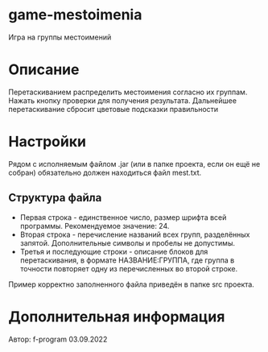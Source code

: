 # game-mestoimenia
Игра на группы местоимений

# Описание

Перетаскиванием распределить местоимения согласно их группам. Нажать кнопку проверки для получения результата. Дальнейшее перетаскивание сбросит цветовые подсказки правильности

# Настройки

Рядом с исполняемым файлом .jar (или в папке проекта, если он ещё не собран) обязательно должен находиться файл mest.txt. 

## Структура файла
* Первая строка - единственное число, размер шрифта всей программы. Рекомендуемое значение: 24.
* Вторая строка - перечисление названий всех групп, разделённых запятой. Дополнительные символы и пробелы не допустимы.
* Третья и последующие строки - описание блоков для перетаскивания, в формате НАЗВАНИЕ:ГРУППА, где группа в точности повторяет одну из перечисленных во второй строке.

Пример корректно заполненного файла приведён в папке src проекта.

# Дополнительная информация

Автор: f-program
03.09.2022